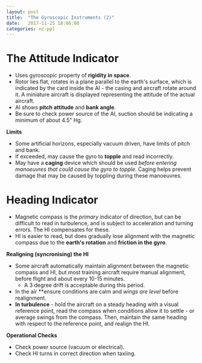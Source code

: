 ```yaml
---
layout: post
title:  "The Gyroscopic Instruments (2)"
date:   2017-11-25 18:06:00
categories: nz-ppl
---
```


# The Attitude Indicator

 * Uses gyroscopic property of **rigidity in space**.
 * Rotor lies flat, rotates in a plane parallel to the earth's surface, which is indicated
   by the card inside the AI - the casing and aircraft rotate around it. A miniature
   aircraft is displayed representing the attitude of the actual aircraft.
 * AI shows **pitch attitude** and **bank angle**.
 * Be sure to check power source of the AI, suction should be indicating a minimum of
   about 4.5" Hg.

**Limits**

 * Some artificial horizons, especially vacuum driven, have limits of pitch and bank.
 * If exceeded, may cause the gyro to **topple** and read incorrectly.
 * May have a **caging** device which should be used *before entering manoeuvres that could
   cause the gyro to topple*. Caging helps prevent damage that may be caused by toppling
   during these manoeuvres.

# Heading Indicator

 * Magnetic compass is the *primary* indicator of direction, but can be difficult to read in
   turbulence, and is subject to acceleration and turning errors. The HI compensates for these.
 * HI is easier to read, but does gradually lose alignment with the magnetic compass due to
   the **earth's rotation** and **friction in the gyro**.

**Realigning (syncronising) the HI**

 * Some aircraft automatically maintain alignment between the magnetic compass and HI, but
   most training aircraft require manual alignment, before flight and about every 10-15
   minutes.
    * A 3 degree drift is acceptable during this period.
 * In the air **ensure conditions are calm and *wings are level* before realignment.
 * **In turbulence** - hold the aircraft on a steady heading with a visual reference point,
   read the compass when conditions allow it to settle - or average swings from the compass.
   Then, maintain the same heading with respect to the reference point, and realign the HI.

**Operational Checks**

 * Check power source (vacuum or electrical).
 * Check HI turns in correct direction when taxiing.


